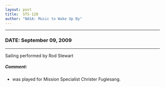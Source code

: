 ```yaml
---
layout: post
title:  STS-128
author: "NASA: Music to Wake Up By"
---
```


----
### DATE: September 09, 2009
----
Sailing performed by Rod Stewart

##### Comment:
* was played for Mission Specialist Christer Fuglesang.
